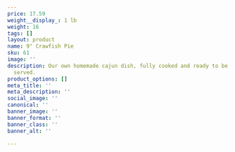 ```yaml
---
price: 17.59
weight__display_: 1 lb
weight: 16
tags: []
layout: product
name: 9" Crawfish Pie
sku: 61
image: ''
description: Our own homemade cajun dish, fully cooked and ready to be heated and
  served.
product_options: []
meta_title: ''
meta_description: ''
social_image: ''
canonical: ''
banner_image: ''
banner_format: ''
banner_class: ''
banner_alt: ''

---
```

